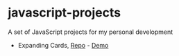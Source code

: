 # javascript-projects
A set of JavaScript projects for my personal development

- Expanding Cards, [Repo](https://https://github.com/GeorgesLevyEtoundi/javascript-projects/tree/expanding-cards) - [Demo](https://georgeslevyetoundi.github.io/javascript-projects/expanding-cards/)

